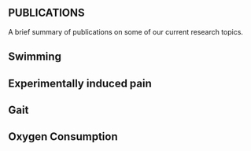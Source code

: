 ## **PUBLICATIONS**
A brief summary of publications on some of our current research topics.

## Swimming

## Experimentally induced pain


## Gait


## Oxygen Consumption

